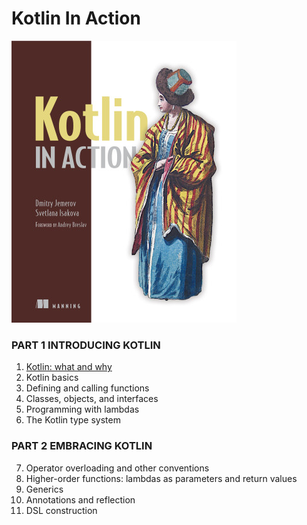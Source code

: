 # Kotlin In Action

![img.png](img.png)

### PART 1 INTRODUCING KOTLIN

1. [Kotlin: what and why](1_kotlin-what-and-why.md)
2. Kotlin basics
3. Defining and calling functions
4. Classes, objects, and interfaces
5. Programming with lambdas
6. The Kotlin type system

### PART 2 EMBRACING KOTLIN

7. Operator overloading and other conventions
8. Higher-order functions: lambdas as parameters and return values
9. Generics
10. Annotations and reflection
11. DSL construction